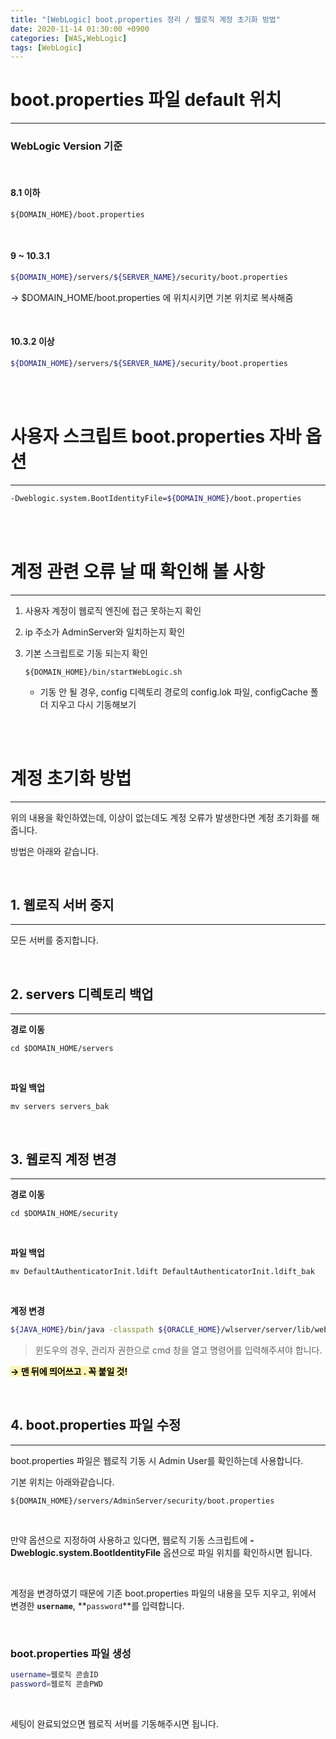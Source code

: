 ```yaml
---
title: "[WebLogic] boot.properties 정리 / 웹로직 계정 초기화 방법"
date: 2020-11-14 01:30:00 +0900
categories: [WAS,WebLogic]
tags: [WebLogic]
---
```


# **boot.properties 파일 default 위치**

---

### **WebLogic Version 기준**

<br/>

#### **8.1 이하**

```shell
${DOMAIN_HOME}/boot.properties
```

<br/>

#### **9 ~ 10.3.1**

```sh
${DOMAIN_HOME}/servers/${SERVER_NAME}/security/boot.properties
```

→ $DOMAIN_HOME/boot.properties 에 위치시키면 기본 위치로 복사해줌

<br/>

#### **10.3.2 이상**

```sh
${DOMAIN_HOME}/servers/${SERVER_NAME}/security/boot.properties  
```



<br/>

<br/>

# **사용자 스크립트 boot.properties 자바 옵션**

---

```sh
-Dweblogic.system.BootIdentityFile=${DOMAIN_HOME}/boot.properties
```

  

<br/>

<br/>

# **계정 관련 오류 날 때 확인해 볼 사항**

---

1. 사용자 계정이 웹로직 엔진에 접근 못하는지 확인

2. ip 주소가 AdminServer와 일치하는지 확인

3. 기본 스크립트로 기동 되는지 확인 
   
   ```shell
   ${DOMAIN_HOME}/bin/startWebLogic.sh
   ```
   
   - 기동 안 될 경우, config 디렉토리 경로의 config.lok 파일, configCache 폴더 지우고 다시 기동해보기

  <br/>

<br/>

# **계정 초기화 방법**

---

위의 내용을 확인하였는데, 이상이 없는데도 계정 오류가 발생한다면 계정 초기화를 해줍니다.

방법은 아래와 같습니다.

<br/>

## **1. 웹로직 서버 중지**

---



모든 서버를 중지합니다. 

<br/>



## **2. servers 디렉토리 백업**

---



**경로 이동**

```shell
cd $DOMAIN_HOME/servers 
```

<br/>

**파일 백업**

```shell
mv servers servers_bak
```



<br/>

## **3. 웹로직 계정 변경**

---



**경로 이동**

```shell
cd $DOMAIN_HOME/security
```

<br/>

**파일 백업**

```shell
mv DefaultAuthenticatorInit.ldift DefaultAuthenticatorInit.ldift_bak
```



<br/>

**계정 변경**


```sh
${JAVA_HOME}/bin/java -classpath ${ORACLE_HOME}/wlserver/server/lib/weblogic.jar weblogic.security.utils.AdminAccount [웹로직 콘솔ID] [웹로직 콘솔PWD] .
```

> 윈도우의 경우, 관리자 권한으로 cmd 창을 열고 명령어를 입력해주셔야 합니다.

**<mark style="background-color: #fff5b1"> → 맨 뒤에 띄어쓰고 . 꼭 붙일 것!</mark>**



<br/>

## **4. boot.properties 파일 수정**

---



boot.properties 파일은 웹로직 기동 시 Admin User를 확인하는데 사용합니다.

기본 위치는 아래와같습니다.

```shell
${DOMAIN_HOME}/servers/AdminServer/security/boot.properties
```

<br/>

만약 옵션으로 지정하여 사용하고 있다면, 웹로직 기동 스크립트에 **-Dweblogic.system.BootIdentityFile** 옵션으로 파일 위치를 확인하시면 됩니다.

<br/>



계정을 변경하였기 때문에 기존 boot.properties 파일의 내용을 모두 지우고, 위에서 변경한 **`username`**, **`password`**를 입력합니다.  

<br/>

### **boot.properties 파일 생성**

```sh
username=웹로직 콘솔ID
password=웹로직 콘솔PWD
```

 <br/>

세팅이 완료되었으면 웹로직 서버를 기동해주시면 됩니다.

